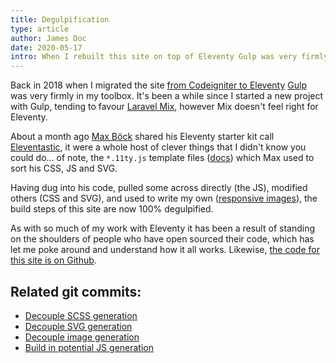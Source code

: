 ```yaml
---
title: Degulpification
type: article
author: James Doc
date: 2020-05-17
intro: When I rebuilt this site on top of Eleventy Gulp was very firmly wedged in my toolbox… over the last few weeks in the odd spare moment I started the process of degulpification…
---
```


Back in 2018 when I migrated the site [from Codeigniter to Eleventy](/blog/2018/11ty/) [Gulp](https://gulpjs.com/) was very firmly in my toolbox. It's been a while since I started a new project with Gulp, tending to favour [Laravel Mix](https://laravel-mix.com/), however Mix doesn't feel right for Eleventy.

About a month ago [Max Böck](https://mxb.dev/) shared his Eleventy starter kit call [Eleventastic](https://github.com/maxboeck/eleventastic), it were a whole host of clever things that I didn't know you could do… of note, the `*.11ty.js` template files ([docs](https://www.11ty.dev/docs/languages/javascript/)) which Max used to sort his CSS, JS and SVG.

Having dug into his code, pulled some across directly (the JS), modified others (CSS and SVG), and used to write my own ([responsive images](https://github.com/jamesdoc/jamesdoc.com/commit/3b03ce38e596d324ea9b78009d1e72081ee45e9e)), the build steps of this site are now 100% degulpified.

As with so much of my work with Eleventy it has been a result of standing on the shoulders of people who have open sourced their code, which has let me poke around and understand how it all works. Likewise, [the code for this site is on Github](https://github.com/jamesdoc/jamesdoc.com).

## Related git commits:

- [Decouple SCSS generation](https://github.com/jamesdoc/jamesdoc.com/commit/c2f2af87a2a8ee33a8f02a84c47bd910d343d9fd)
- [Decouple SVG generation](https://github.com/jamesdoc/jamesdoc.com/commit/917cd075977bed9ebcf3d7637ba683ca33b1d69a)
- [Decouple image generation](https://github.com/jamesdoc/jamesdoc.com/commit/3b03ce38e596d324ea9b78009d1e72081ee45e9e)
- [Build in potential JS generation](https://github.com/jamesdoc/jamesdoc.com/commit/11c331f4d59205f73c72b79a3b81df97f7c53181)
